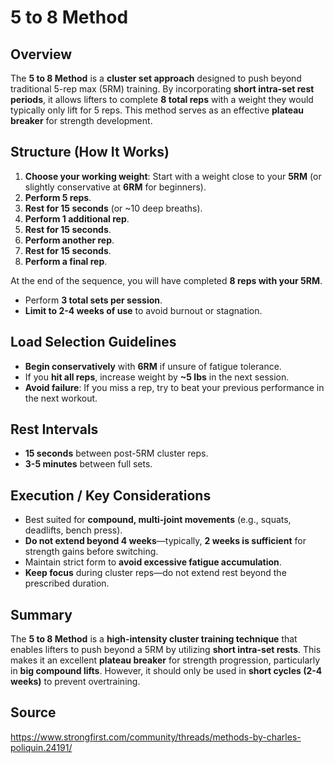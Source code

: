# 5 to 8 Method

## Overview
The **5 to 8 Method** is a **cluster set approach** designed to push beyond traditional 5-rep max (5RM) training. By incorporating **short intra-set rest periods**, it allows lifters to complete **8 total reps** with a weight they would typically only lift for 5 reps. This method serves as an effective **plateau breaker** for strength development.

## Structure (How It Works)
1. **Choose your working weight**: Start with a weight close to your **5RM** (or slightly conservative at **6RM** for beginners).
2. **Perform 5 reps**.
3. **Rest for 15 seconds** (or ~10 deep breaths).
4. **Perform 1 additional rep**.
5. **Rest for 15 seconds**.
6. **Perform another rep**.
7. **Rest for 15 seconds**.
8. **Perform a final rep**.

At the end of the sequence, you will have completed **8 reps with your 5RM**.

- Perform **3 total sets per session**.
- **Limit to 2-4 weeks of use** to avoid burnout or stagnation.

## Load Selection Guidelines
- **Begin conservatively** with **6RM** if unsure of fatigue tolerance.
- If you **hit all reps**, increase weight by **~5 lbs** in the next session.
- **Avoid failure**: If you miss a rep, try to beat your previous performance in the next workout.

## Rest Intervals
- **15 seconds** between post-5RM cluster reps.
- **3-5 minutes** between full sets.

## Execution / Key Considerations
- Best suited for **compound, multi-joint movements** (e.g., squats, deadlifts, bench press).
- **Do not extend beyond 4 weeks**—typically, **2 weeks is sufficient** for strength gains before switching.
- Maintain strict form to **avoid excessive fatigue accumulation**.
- **Keep focus** during cluster reps—do not extend rest beyond the prescribed duration.

## Summary
The **5 to 8 Method** is a **high-intensity cluster training technique** that enables lifters to push beyond a 5RM by utilizing **short intra-set rests**. This makes it an excellent **plateau breaker** for strength progression, particularly in **big compound lifts**. However, it should only be used in **short cycles (2-4 weeks)** to prevent overtraining.

## Source
https://www.strongfirst.com/community/threads/methods-by-charles-poliquin.24191/
